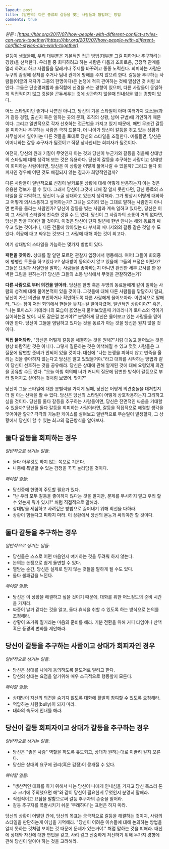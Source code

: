 ```yaml
---
layout: post
title: (발번역) 다른 종류의 갈등을 빚는 사람들과 협업하는 방법
comments: true
---
```


*원문 : [https://hbr.org/2017/07/how-people-with-different-conflict-styles-can-work-together](https://hbr.org/2017/07/how-people-with-different-conflict-styles-can-work-together)*
 
갈등이 생겼을때, 우리 대부분은 기본적인 접근 방법(대부분 그걸 피하거나 추구하려는 경향)을 선택한다. 우리들 중 회피하려고 하는 사람은 다툼과 조화로움, 긍정적 관계를 멀리 하려고 하고 사람들을 달래거나 주제를 바꾸려고 종종 노력한다. 회피하는 사람은 누구의 감정에 상처를 주거나 팀내 관계에 방해를 주지 않으려 한다. 갈등을 추구하는 사람들(이글의 저자가 그중의 한명이다)은 논쟁에 적극 관여하는 것에 열심인 것 처럼 보인다. 그들은 단순명쾌함과 솔직함에 신경을 쓰는 경향이 있으며, 다른 사람들이 동일하게 직접적이지 않고 깃털을 곤두세우는 것에 상관하지 않을때 인내심을 잃는 경향이 있다.
 
어느 스타일이던 좋거나 나쁜건 아니고, 당신의 기본 스타일이 아마 여러가지 요소들(과거 갈등 경험, 출신지 혹은 일하는 곳의 문화, 조직의 상황, 남여 규범)에 기인하기 때문이다. 그리고 일반적으로 각자 선호하는 접근법을 가지고 있기 때문에, 매번 무조건 갈등을 피하거나 추구하는 사람은 극히 드물다. 더 나아가 당신이 갈등을 겪고 있는 상황과 사무실에서 일어나는 다른 것들을 토대로 당신의 스타일을 조절한다. 예를들면, 당신은 어머니와는 갈등 추구자가 될것이고 직장 상사한테는 회피자가 될것이다.
 
여전히, 당신의 원래 기질이 무엇인지 아는 것과 당신이 누군가와 갈등을 겪을때 상대방의 스타일에 대해 생각해 보는 것은 유용하다. 당신이 갈등을 추구하는 사람이고 상대방이 회피하는 사람이라면, 당신은 이 상황을 어떻게 풀어나갈 수 있을까? 그리고 둘다 회피자인 경우에 어떤 것도 해결되지 않는 결과가 희망적인걸까?
 
다른 사람들이 일반적으로 신경이 날카로운 상황에 대해 어떻게 반응하는지 아는 것은 유용한 정보가 될 수 있다. 그래서 당신이 그것에 대해 잘 알지 못한다면, 당신 동료의 스타일을 잘 파악하고, 당신이 누굴 상대하고 있는지 생각해라. 그가 평상시 어떻게 대화하고 어떻게 의사소통하고 싶어하는가? 그녀는 오히려 있는 그대로 말하는 사람인지 아니면 변죽을 울리는 사람인가? 당신이 갈등을 빚는 사람과 계속 일하고 있다면, 당신은 이미 그 사람의 스타일에 친숙한 것일 수 도 있다. 당신이 그 사람과의 소통이 거의 없다면, 당신은 땅을 파야만 할 것이다. 이것은 당신이 단지 일년에 한번 만나는 해외 동료와 싸우고 있는 것이거나, 다른 건물에 앉아있는 타 부서의 매니저와의 갈등 같은 것일 수 도 있다. 허공에 대고 싸우는 것보다 그 사람에 대해 아는 것이 최고다.
 
여기 상대방의 스타일을 가늠하는 몇가지 방법이 있다.
 
**패턴을 찾아라.** 상대를 잘 알던 모르던 관찰자 입장에서 행동해라. 여어! 그들이 회의중에 팽팽한 토론을 하고있다고? 상대방이 동의하지 않고 있을때 그들의 표정은 어떤가? 그들은 요점과 사실만을 말하는 사람들을 좋아하는지 아니면 완전한 세부 묘사를 한 완벽한 그림을 원하는가? 당신은 그들의 소통 방식에서 무엇을 관찰하였는가?
 
**다른 사람으로 부터 의견을 얻어라.** 당신은 한명 혹은 두명의 동료들에게 같이 일하는 사람의 성격에 대해 물어본적이 있을 것이다. 그것들에 대해 다른 사람들을 닦달하지 말되, 당신이 가진 의견을 부인하거나 확인하도록 다른 사람에게 물어보아라. 이런식으로 말해라, "나는 짐이 저번 회의에서 핸들을 놓치는걸 알아차렸어. 일반적인 상황이야?" 혹은, "나는 토마스가 카테리나의 모습이 옳았는지 물어보았을때 카테리나가 토마스와 엮이기 싫어하는걸 봤어. 너도 같은걸 본거야?" 분명하게 당신은 물어보고 있는 사람들을 믿어야만 한다. 당신이 그들을 염탐하고 있다는 것을 동료가 아는 것을 당신은 원치 않을 것이다.
 
**직접 물어봐라.** "당신은 어떻게 갈등을 해결하는 것을 원해?"처럼 대놓고 물어보는 것은 항상 바람직한 것은 아니다. 그렇게 질문하는 것은 어색해질 수 있고 몇몇 사람들은 그 질문에 답변할 준비가 안되어 있을 것이다. 대신에 "나는 논쟁을 피하지 않고 변죽을 울리는 것을 좋아하지 않는다고 당신은 알고 있었을거야."라고 대화를 시작하는 방법과 같이 당신이 선호하는 것을 공유해라. 당신은 상대에 관해 알게된 것에 대해 요령있게 의견을 공유할 수도 있다. "오늘 아침 회의때 너가 커니의 질문에 답변한 방식이 갈등으로 부터 멀어지고 싶어하는 것처럼 보였어. 맞지?"
 
당신이 그들 스타일에 대한 분별력을 가지게 될때, 당신은 어떻게 의견충돌을 대처할지 더 잘 아는 선택을 할 수 있다. 당신은 당신의 스타일이 어떻게 상호작용하는지 고려하고 싶을 것이다. 당신들 둘다 갈등을 추구하는 사람들이면, 당신은 전면적인 싸움을 기대할 수 있을까? 당신들 둘다 갈등을 회피하는 사람이라면, 갈등을 직접적으로 해결할 생각을 잊어야만 할까? 각각의 가능한 케이스를 살펴보고 일반적으로 무슨일이 발생할지, 그 상황에서 당신이 할 수 있는 최고의 접근방식을 알아보자.
 
## 둘다 갈등을 회피하는 경우
*일반적으로 생기는 일들*:

* 둘다 아무것도 하지 않는 쪽으로 기운다.
* 나중에 폭발할 수 있는 감정을 꾹꾹 눌러담을 것이다.
 
*해야할 일들*:
 
* 당신중에 한명이 주도할 필요가 있다.
* "난 우리 모두 갈등을 좋아하지 않다는 것을 알지만, 문제를 무시하지 말고 우리 할 수 있는게 뭐가 있지?" 처럼 직접적으로 말해라.
* 상대방을 세심하고 사려깊은 방법으로 끌어내기 위해 최선을 다하라.
* 상황이 힘들다고 피하지 마라. 이 상황에서 당신의 본능과 싸워야만 할 것이다.
 
## 둘다 갈등을 추구하는 경우
*일반적으로 생기는 일들*:
 
* 당신들은 스스로 어떤 마음인지 얘기하는 것을 두려워 하지 않는다.
* 논의는 논쟁으로 쉽게 돌변할 수 있다.
* 열받는 순간, 당신은 실제로 믿지 않는 것들을 말하게 될 수도 있다.
* 둘다 불쾌감을 느낀다.
 
*해야할 일들*:
 
* 당신은 이 상황을 해결하고 싶을 것이기 때문에, 대화를 위한 어느정도의 준비 시간을 가져라.
* 짜증이 날거 같다는 것을 알고, 둘다 휴식을 취할 수 있도록 하는 방식으로 논의를 조정해라.
* 상황이 뜨거워 질거라는 마음의 준비를 해라. 기분 전환을 위해 커피 타임이나 산책 혹은 풍경의 변화를 제안해라.
 
## 당신이 갈등을 추구하는 사람이고 상대가 회피자인 경우
*일반적으로 생기는 일들*:
 
* 당신은 상대를 나에게 동의하도록 불도저로 밀려고 한다.
* 당신의 상대는 요점을 알기위해 매우 소극적으로 행동할지 모른다.
 
*해야할 일들*:
 
* 상대방이 자신의 의견을 숨기지 않도록 대화에 활발히 참여할 수 있도록 요청해라. 
* 억압하는 사람(bully)이 되지 마라.
* 대화의 속도에 인내를 해라.
 
## 당신이 갈등 회피자이고 상대가 갈등을 추구하는 경우
*일반적으로 생기는 일들*:
 
* 당신은 "좋은 사람" 역할을 하도록 유도되고, 상대가 원하는대로 이끌려 갈지 모른다.
* 당신은 상대의 요구에 권리(혹은 감정)이 뭉개질 수 있다.
 
*해야할 일들*:

* "생산적인 대화를 하기 위해서 나는 당신이 나에게 인내심을 가지고 당신 목소리 톤과 크기에 주의했으면 해"와 같이 당신이 필요한게 무엇인지 분명히 말해라.
* 직접적이고 요점을 말함으로써 갈등 추구자의 존중을 얻어라.
* 갈등 추구자를 폭발시키기 쉬운 '무례하다'는 표현은 하지 마라.
 
 
당신의 상황이 어떻던 간에, 당신의 목표는 궁극적으로 갈등을 해결하는 것이지, 사람의 스타일을 판단하는게 아님을 기억해라. "당신이 어려운 이슈들에 대해 논의하는 방법을 알지 못하는 것처럼 보이는 것 때문에 문제가 있는거야." 처럼 말하는 것을 피해라. 대신에 상대와 자신에 대한 연민을 갖고, 사려 깊고 신중하게 처신하기 위해 두가지 경향에 관해 당신이 알아야 하는 것을 고려해라.

